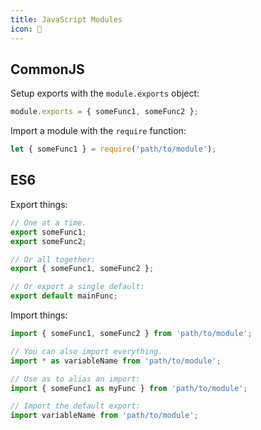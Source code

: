 ```yaml
---
title: JavaScript Modules
icon: 🥜
---
```


## CommonJS

Setup exports with the `module.exports` object:

```js
module.exports = { someFunc1, someFunc2 };
```

Import a module with the `require` function:

```js
let { someFunc1 } = require('path/to/module');
```

## ES6

Export things:

```js
// One at a time.
export someFunc1;
export someFunc2;

// Or all together:
export { someFunc1, someFunc2 };

// Or export a single default:
export default mainFunc;
```

Import things:

```js
import { someFunc1, someFunc2 } from 'path/to/module';

// You can also import everything.
import * as variableName from 'path/to/module';

// Use as to alias an import:
import { someFunc1 as myFunc } from 'path/to/module';

// Import the default export:
import variableName from 'path/to/module';
```
